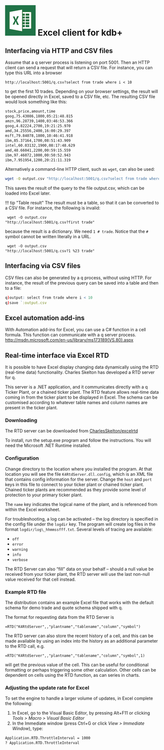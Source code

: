 # ![Microsoft Excel](img/excel.png) Excel client for kdb+


## Interfacing via HTTP and CSV files

Assume that a q server process is listening on port 5001. Then an HTTP client can send a request that will return a CSV file. For instance, you can type this URL into a browser
```http
http://localhost:5001/q.csv?select from trade where i < 10
```
to get the first 10 trades. Depending on your browser settings, the result will be opened directly in Excel, saved to a CSV file, etc. The resulting CSV file would look something like this:
```
stock,price,amount,time
goog,75.43086,1800,05:21:48.815
amzn,96.28739,1400,03:46:53.366
goog,4.82224,2700,19:21:25.970
amd,34.25556,2400,16:00:29.397
msft,79.84078,1800,10:46:41.918
ibm,85.37164,1700,08:51:43.909
intel,60.03132,1900,08:17:48.629
amd,48.66041,2200,00:59:15.559
ibm,97.46072,1000,00:50:52.943
ibm,7.951954,1200,20:21:11.319
```
Alternatively a command-line HTTP client, such as `wget`, can also be used:
```bash
wget -O output.csv "http://localhost:5001/q.csv?select from trade where i < 10"
```
This saves the result of the query to the file output.csv, which can be loaded into Excel later.

!!! tip "Table result"
    The result must be a table, so that it can be converted to a CSV file. For instance, the following is invalid:
    <pre><code class="language-bash">
    wget -O output.csv "http://localhost:5001/q.csv?first trade"
    </code></pre>
    because the result is a dictionary. We need `1 # trade`. Notice that the `#` symbol cannot be written literally in a URL.
    <pre><code class="language-bash">
    wget -O output.csv "http://localhost:5001/q.csv?1 %23 trade"
    </code></pre>


## Interfacing via CSV files

CSV files can also be generated by a q process, without using HTTP. For instance, the result of the previous query can be saved into a table and then to a file:
```q
q)output: select from trade where i < 10
q)save `:output.csv
```


## Excel automation add-ins

With Automation add-ins for Excel, you can use a C\# function in a cell formula. This function can communicate with a q server process.  
<i class="far fa-hand-point-right"></i> <http://msdn.microsoft.com/en-us/library/ms173189(VS.80).aspx>


## Real-time interface via Excel RTD

It is possible to have Excel display changing data dynamically using the RTD (real-time data) functionality. Charles Skelton has developed a RTD server for q. 

This server is a .NET application, and it communicates directly with a q Ticker Plant, or a chained ticker plant. The RTD feature allows real-time data coming in from the ticker plant to be displayed in Excel. The schema can be customised according to whatever table names and column names are present in the ticker plant.


### Downloading

The RTD server can be downloaded from 
<i class="fab fa-github"></i> [CharlesSkelton/excelrtd](http://github.com/CharlesSkelton/excelrtd)

To install, run the setup.exe program and follow the instructions. You will need the Microsoft .NET Runtime installed.


### Configuration

Change directory to the location where you installed the program. At that location you will see the file 
`K4RtdServer.dll.config`, 
which is an XML file that contains config information for the server. Change the `host` and `port` keys in this file to connect to your ticker plant or chained ticker plant. Chained ticker plants are recommended as they provide some level of protection to your primary ticker plant.

The `name` key indicates the logical name of the plant, and is referenced from within the Excel worksheet.

For troubleshooting, a log can be activated – the log directory is specified in the config file under the `logdir` key. The program will create log files in the format `logdir/log\_hhmmssfff.txt`. Several levels of tracing are available:

- `off`
- `error`
- `warning`
- `info`
- `verbose`

The RTD Server can also “fill” data on your behalf – should a null value be received from your ticker plant, the RTD server will use the last non-null value received for that cell instead.


### Example RTD file

The distribution contains an example Excel file that works with the default schema for demo trade and quote schema shipped with q.

The format for requesting data from the RTD Server is
```
=RTD("K4RtdServer",,"plantname","tablename","column","symbol")
```
The RTD server can also store the recent history of a cell, and this can be made available by using an index into the history as an additional parameter to the RTD call, e.g.
```
=RTD("K4RtdServer",,"plantname","tablename","column","symbol",1)
```
will get the previous value of the cell. This can be useful for conditional formatting or perhaps triggering some other calculation. Other cells can be dependent on cells using the RTD function, as can series in charts.


### Adjusting the update rate for Excel

To set the engine to handle a larger volume of updates, in Excel complete the following:

1.  In Excel, go to the Visual Basic Editor, by pressing Alt+F11 or clicking _Tools > Macro > Visual Basic Editor_
2. In the Immediate window (press Ctrl+G or click _View > Immediate Window_), type:
```vbnet
Application.RTD.ThrottleInterval = 1000
? Application.RTD.ThrottleInterval
```

